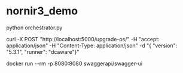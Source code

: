 nornir3_demo
============


python orchestrator.py

curl -X POST "http://localhost:5000/upgrade-os/" -H  "accept: application/json" -H  "Content-Type: application/json" -d "{  \"version\": \"5.3.1\",  \"runner\": \"dcaware\"}"

docker run --rm -p 8080:8080 swaggerapi/swagger-ui
